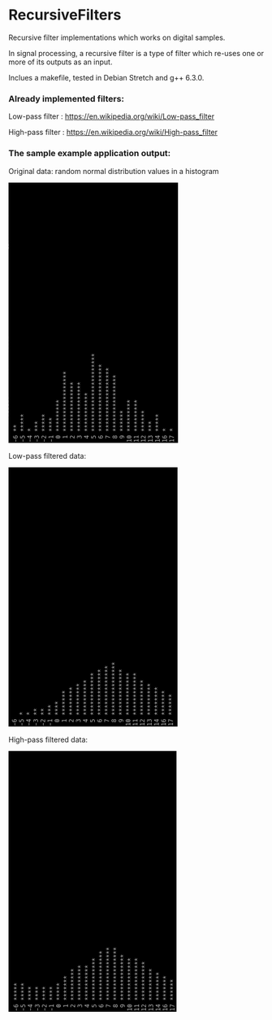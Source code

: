 # RecursiveFilters
Recursive filter implementations which works on digital samples.

In signal processing, a recursive filter is a type of filter which re-uses one or more of its outputs as an input.

Inclues a makefile, tested in Debian Stretch and g++ 6.3.0.

### Already implemented filters:
Low-pass filter : https://en.wikipedia.org/wiki/Low-pass_filter

High-pass filter : https://en.wikipedia.org/wiki/High-pass_filter

### The sample example application output:

Original data: random normal distribution values in a histogram

![alt text](https://raw.githubusercontent.com/janohhank/RecursiveFilters/master/doc/raw-data.png)

Low-pass filtered data:

![alt text](https://raw.githubusercontent.com/janohhank/RecursiveFilters/master/doc/low-pass-filtered-data.png)

High-pass filtered data:

![alt text](https://raw.githubusercontent.com/janohhank/RecursiveFilters/master/doc/high-pass-filtered-data.png)
